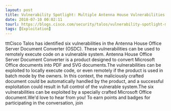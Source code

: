 ```yaml
---
layout: post
title: Vulnerability Spotlight: Multiple Antenna House Vulnerabilities
date: 2018-07-10 00:02:11
tourl: https://blogs.cisco.com/security/talos/vulnerability-spotlight-multiple-antenna-house-vulnerabilities
tags: [Exploitation]
---
```

tttCisco Talos has identified six vulnerabilities in the Antenna House Office Server Document Converter (OSDC). These vulnerabilities can be used to remotely execute code on a vulnerable system. Antenna House Office Server Document Converter is a product designed to convert Microsoft Office documents into PDF and SVG documents.The vulnerabilities can be exploited to locally execute code, or even remotely if the product is used in batch mode by the owners. In this context, the maliciously crafted document could be automatically handled by the product, and a successful exploitation could result in full control of the vulnerable system.The six vulnerabilities can be exploited by a specially crafted Microsoft Office document.We'd love to hear from you! To earn points and badges for participating in the conversation, join 
